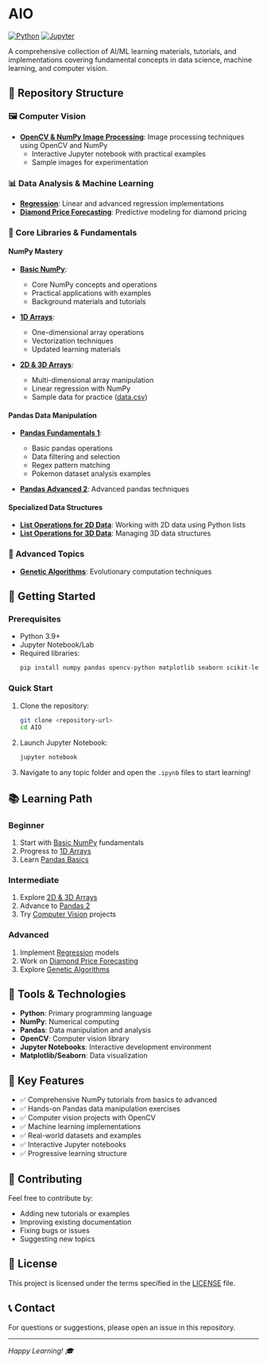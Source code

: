 # AIO
[![Python](https://img.shields.io/badge/Python-3.9+-blue.svg)](https://www.python.org/downloads/)
[![Jupyter](https://img.shields.io/badge/Jupyter-Notebook-orange.svg)](https://jupyter.org/)

A comprehensive collection of AI/ML learning materials, tutorials, and implementations covering fundamental concepts in data science, machine learning, and computer vision.

## 📁 Repository Structure

### 🖼️ Computer Vision
- **[OpenCV & NumPy Image Processing](Computer%20Vision/opencv_numpy_image_processing/)**: Image processing techniques using OpenCV and NumPy
  - Interactive Jupyter notebook with practical examples
  - Sample images for experimentation

### 📊 Data Analysis & Machine Learning
- **[Regression](regression/)**: Linear and advanced regression implementations
- **[Diamond Price Forecasting](Review/Diamond%20price%20forecasting/)**: Predictive modeling for diamond pricing

### 🔬 Core Libraries & Fundamentals

#### NumPy Mastery
- **[Basic NumPy](Review/Basic%20Numpy/)**: 
  - Core NumPy concepts and operations
  - Practical applications with examples
  - Background materials and tutorials

- **[1D Arrays](Review/Array%201D%20using%20Numpy/)**: 
  - One-dimensional array operations
  - Vectorization techniques
  - Updated learning materials

- **[2D & 3D Arrays](Review/Array%202D%20and%203D%20using%20Numpy/)**:
  - Multi-dimensional array manipulation
  - Linear regression with NumPy
  - Sample data for practice ([data.csv](Review/Array%202D%20and%203D%20using%20Numpy/data.csv))

#### Pandas Data Manipulation
- **[Pandas Fundamentals 1](Review/Pandas%201/)**: 
  - Basic pandas operations
  - Data filtering and selection
  - Regex pattern matching
  - Pokemon dataset analysis examples

- **[Pandas Advanced 2](Review/Pandas%202/)**: Advanced pandas techniques

#### Specialized Data Structures
- **[List Operations for 2D Data](Review/List%20for%202D%20data/)**: Working with 2D data using Python lists
- **[List Operations for 3D Data](Review/List%20for%203D%20data/)**: Managing 3D data structures

### 🧬 Advanced Topics
- **[Genetic Algorithms](Review/Genetic%20Algorithms/)**: Evolutionary computation techniques

## 🚀 Getting Started

### Prerequisites
- Python 3.9+
- Jupyter Notebook/Lab
- Required libraries:
  ```bash
  pip install numpy pandas opencv-python matplotlib seaborn scikit-learn
  ```

### Quick Start
1. Clone the repository:
   ```bash
   git clone <repository-url>
   cd AIO
   ```

2. Launch Jupyter Notebook:
   ```bash
   jupyter notebook
   ```

3. Navigate to any topic folder and open the `.ipynb` files to start learning!

## 📚 Learning Path

### Beginner
1. Start with [Basic NumPy](Review/Basic%20Numpy/) fundamentals
2. Progress to [1D Arrays](Review/Array%201D%20using%20Numpy/)
3. Learn [Pandas Basics](Review/Pandas%201/)

### Intermediate
1. Explore [2D & 3D Arrays](Review/Array%202D%20and%203D%20using%20Numpy/)
2. Advance to [Pandas 2](Review/Pandas%202/)
3. Try [Computer Vision](Computer%20Vision/) projects

### Advanced
1. Implement [Regression](regression/) models
2. Work on [Diamond Price Forecasting](Review/Diamond%20price%20forecasting/)
3. Explore [Genetic Algorithms](Review/Genetic%20Algorithms/)

## 🔧 Tools & Technologies
- **Python**: Primary programming language
- **NumPy**: Numerical computing
- **Pandas**: Data manipulation and analysis
- **OpenCV**: Computer vision library
- **Jupyter Notebooks**: Interactive development environment
- **Matplotlib/Seaborn**: Data visualization

## 📖 Key Features
- ✅ Comprehensive NumPy tutorials from basics to advanced
- ✅ Hands-on Pandas data manipulation exercises
- ✅ Computer vision projects with OpenCV
- ✅ Machine learning implementations
- ✅ Real-world datasets and examples
- ✅ Interactive Jupyter notebooks
- ✅ Progressive learning structure

## 🤝 Contributing
Feel free to contribute by:
- Adding new tutorials or examples
- Improving existing documentation
- Fixing bugs or issues
- Suggesting new topics

## 📄 License
This project is licensed under the terms specified in the [LICENSE](LICENSE) file.

## 📞 Contact
For questions or suggestions, please open an issue in this repository.

---
*Happy Learning! 🎓*
